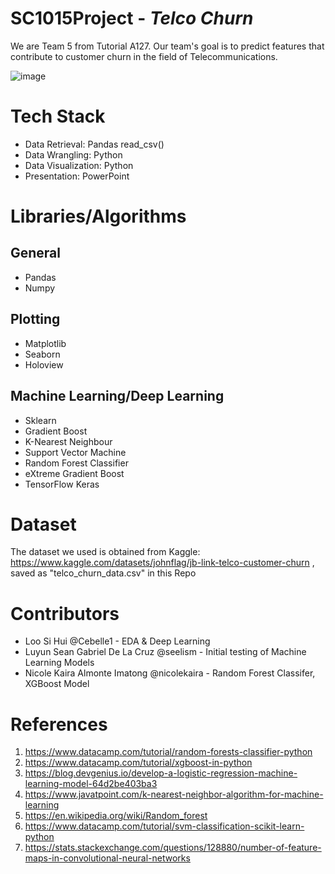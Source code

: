 # SC1015Project - *Telco Churn*

We are Team 5 from Tutorial A127. 
Our team's goal is to predict features that contribute to customer churn in the field of Telecommunications.

![image](https://user-images.githubusercontent.com/84433822/233770417-867b9574-e097-40c7-8a5a-5ad0a1634f8b.png)


# Tech Stack
- Data Retrieval: Pandas read_csv()
- Data Wrangling: Python
- Data Visualization: Python
- Presentation: PowerPoint

# Libraries/Algorithms
## General 
- Pandas
- Numpy

## Plotting
- Matplotlib
- Seaborn
- Holoview

## Machine Learning/Deep Learning
- Sklearn
-  Gradient Boost
-  K-Nearest Neighbour
-  Support Vector Machine
-  Random Forest Classifier
-  eXtreme Gradient Boost
- TensorFlow Keras

# Dataset
The dataset we used is obtained from Kaggle: https://www.kaggle.com/datasets/johnflag/jb-link-telco-customer-churn , saved as "telco_churn_data.csv" in this Repo

# Contributors
- Loo Si Hui @Cebelle1 -  EDA & Deep Learning
- Luyun Sean Gabriel De La Cruz @seelism - Initial testing of Machine Learning Models
- Nicole Kaira Almonte Imatong @nicolekaira - Random Forest Classifer, XGBoost Model

# References
1. https://www.datacamp.com/tutorial/random-forests-classifier-python
2. https://www.datacamp.com/tutorial/xgboost-in-python 
3. https://blog.devgenius.io/develop-a-logistic-regression-machine-learning-model-64d2be403ba3
4. https://www.javatpoint.com/k-nearest-neighbor-algorithm-for-machine-learning
5. https://en.wikipedia.org/wiki/Random_forest
6. https://www.datacamp.com/tutorial/svm-classification-scikit-learn-python
7. https://stats.stackexchange.com/questions/128880/number-of-feature-maps-in-convolutional-neural-networks
